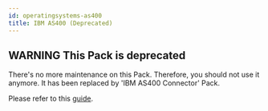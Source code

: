 ```yaml
---
id: operatingsystems-as400
title: IBM AS400 (Deprecated)
---
```


## **WARNING** This Pack is deprecated

There's no more maintenance on this Pack. Therefore, you should not use it anymore.
It has been replaced by 'IBM AS400 Connector' Pack.

Please refer to this [guide](operatingsystems-as400-connector.html). 